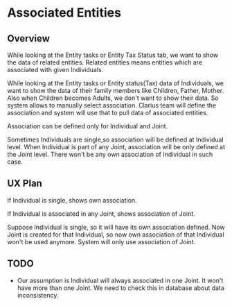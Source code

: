 # Associated Entities

## Overview

While looking at the Entity tasks or Entity Tax Status tab, we want to show the data of related entities. Related entities means entities which are associated with given Individuals. 

While looking at the Entity tasks or Entity status(Tax) data of Individuals, we want to show the data of their family members like Children, Father, Mother.  Also when Children becomes Adults, we don't want to show their data. So system allows to manually select association. Clarius team will define the association and system will use that to pull data of associated entities.

Association can be defined only for Individual and Joint. 

Sometimes Individuals are single,so association will be defined at Individual level. When Individual is part of any Joint, association will be only defined at the Joint level. There won't be any own association of Individual in such case.

## UX Plan

If Individual is single, shows own association. 

If Individual is associated in any Joint, shows association of Joint.

Suppose Individual is single, so it will have its own association defined. Now Joint is created for that Individual, so now own association of that Individual won't be used anymore. System will only use association of Joint. 



## TODO

- Our assumption is Individual will always associated in one Joint. It won't have more than one Joint. We need to check this in database about data inconsistency.
